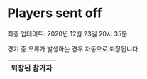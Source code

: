 # Players sent off
최종 업데이트: 2020년 12월 23일 20시 35분


경기 중 오류가 발생하는 경우 자동으로 퇴장됩니다.


| 퇴장된 참가자 |
|:---:|